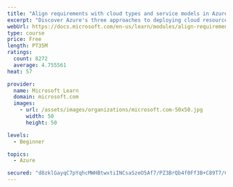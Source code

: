 ```yaml
---
title: "Align requirements with cloud types and service models in Azure"
excerpt: "Discover Azure's three approaches to deploying cloud resources -- public, private, and hybrid -- and learn the difference each makes in your Azure services."
webUrl: https://docs.microsoft.com/en-us/learn/modules/align-requirements-in-azure/
type: course
price: Free
length: PT35M
ratings:
  count: 8272
  average: 4.755561
heat: 57

provider:
  name: Microsoft Learn
  domain: microsoft.com
  images:
    - url: /assets/images/organizations/microsoft.com-50x50.jpg
      width: 50
      height: 50

levels:
  - Beginner

topics:
  - Azure

secured: "d8zklGayqC7pYqhcMWHBtwxtiINCsaSzeO5Af7/PZ3BrQb4f0Ff3B+C89T7/CgvTNcovDrST4udYJa7bBR3YaaeSnZh7Nc1/a9Hr2Gjrc6XyaTNIPti6vm0JJSiXBqt9buvWzMi15NsfYqAWIvQ64Z+7MCOTtdt7q/Vpj2zIESUhCHUbAdjcAnEHn6XGkBkEQbAHxP1ID0VS8bgifKEz7dbsMyzxYcpCBsDOUzohOdyiWenOKpQrm8UTv7oK4JYI2VWGIXt/B5+C1BWm7SgWBAuirsEqfIcrMgp66HZgxcDj2RJerwsoRjbk4s+5Bv7A1wJ20oV33c4QVwiaijZS9hHqnlUWoMU/qd11nH1dHFDLRjT7z8KVWo+PgfUpNaPOeg2/iuY1ijLQOMGjEGSEzZUFP0gH89xSKDGsL/J37vE=;1U+C2VdkojgXtLA2pQ+Kqg=="
---
```


